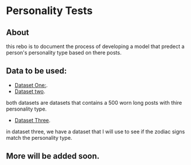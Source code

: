 # Personality Tests

## About
this rebo is to document the process of developing a model that predect a person's personality type based on there posts.

## Data to be used:
- [Dataset One:](https://www.kaggle.com/kashish8610/mbti-personality-classification-ai-challenge).
- [Dataset two](https://www.kaggle.com/zeyadkhalid/mbti-personality-types-500-dataset).

both datasets are datasets that contains a 500 worn long posts with thire personality type.

- [Dataset Three](https://www.kaggle.com/dakotagravitt/mbti-and-birthdays).

in dataset three, we have a dataset that I will use to see if the zodiac signs match the personality type.

## More will be added soon.
